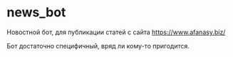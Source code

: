 # news_bot
Новостной бот, для публикации статей с сайта https://www.afanasy.biz/ <p>
Бот достаточно специфичный, вряд ли кому-то пригодится.
